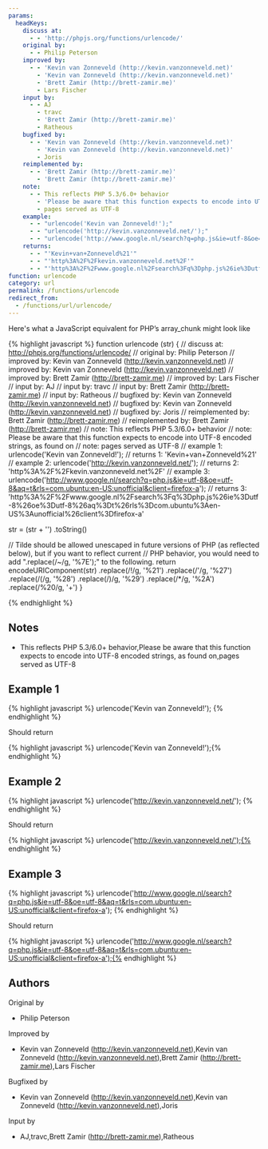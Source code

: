 ```yaml
---
params:
  headKeys:
    discuss at:
      - - 'http://phpjs.org/functions/urlencode/'
    original by:
      - - Philip Peterson
    improved by:
      - - 'Kevin van Zonneveld (http://kevin.vanzonneveld.net)'
        - 'Kevin van Zonneveld (http://kevin.vanzonneveld.net)'
        - 'Brett Zamir (http://brett-zamir.me)'
        - Lars Fischer
    input by:
      - - AJ
        - travc
        - 'Brett Zamir (http://brett-zamir.me)'
        - Ratheous
    bugfixed by:
      - - 'Kevin van Zonneveld (http://kevin.vanzonneveld.net)'
        - 'Kevin van Zonneveld (http://kevin.vanzonneveld.net)'
        - Joris
    reimplemented by:
      - - 'Brett Zamir (http://brett-zamir.me)'
        - 'Brett Zamir (http://brett-zamir.me)'
    note:
      - - This reflects PHP 5.3/6.0+ behavior
        - 'Please be aware that this function expects to encode into UTF-8 encoded strings, as found on'
        - pages served as UTF-8
    example:
      - - "urlencode('Kevin van Zonneveld!');"
      - - "urlencode('http://kevin.vanzonneveld.net/');"
      - - "urlencode('http://www.google.nl/search?q=php.js&ie=utf-8&oe=utf-8&aq=t&rls=com.ubuntu:en-US:unofficial&client=firefox-a');"
    returns:
      - - "'Kevin+van+Zonneveld%21'"
      - - "'http%3A%2F%2Fkevin.vanzonneveld.net%2F'"
      - - "'http%3A%2F%2Fwww.google.nl%2Fsearch%3Fq%3Dphp.js%26ie%3Dutf-8%26oe%3Dutf-8%26aq%3Dt%26rls%3Dcom.ubuntu%3Aen-US%3Aunofficial%26client%3Dfirefox-a'"
function: urlencode
category: url
permalink: /functions/urlencode
redirect_from:
  - /functions/url/urlencode/
---
```


<!-- WARNING! This file is auto generated by `npm run web:inject`, do not edit by hand -->

Here's what a JavaScript equivalent for PHP’s array_chunk might look like

{% highlight javascript %}
function urlencode (str) {
  //       discuss at: http://phpjs.org/functions/urlencode/
  //      original by: Philip Peterson
  //      improved by: Kevin van Zonneveld (http://kevin.vanzonneveld.net)
  //      improved by: Kevin van Zonneveld (http://kevin.vanzonneveld.net)
  //      improved by: Brett Zamir (http://brett-zamir.me)
  //      improved by: Lars Fischer
  //         input by: AJ
  //         input by: travc
  //         input by: Brett Zamir (http://brett-zamir.me)
  //         input by: Ratheous
  //      bugfixed by: Kevin van Zonneveld (http://kevin.vanzonneveld.net)
  //      bugfixed by: Kevin van Zonneveld (http://kevin.vanzonneveld.net)
  //      bugfixed by: Joris
  // reimplemented by: Brett Zamir (http://brett-zamir.me)
  // reimplemented by: Brett Zamir (http://brett-zamir.me)
  //             note: This reflects PHP 5.3/6.0+ behavior
  //             note: Please be aware that this function expects to encode into UTF-8 encoded strings, as found on
  //             note: pages served as UTF-8
  //        example 1: urlencode('Kevin van Zonneveld!');
  //        returns 1: 'Kevin+van+Zonneveld%21'
  //        example 2: urlencode('http://kevin.vanzonneveld.net/');
  //        returns 2: 'http%3A%2F%2Fkevin.vanzonneveld.net%2F'
  //        example 3: urlencode('http://www.google.nl/search?q=php.js&ie=utf-8&oe=utf-8&aq=t&rls=com.ubuntu:en-US:unofficial&client=firefox-a');
  //        returns 3: 'http%3A%2F%2Fwww.google.nl%2Fsearch%3Fq%3Dphp.js%26ie%3Dutf-8%26oe%3Dutf-8%26aq%3Dt%26rls%3Dcom.ubuntu%3Aen-US%3Aunofficial%26client%3Dfirefox-a'

  str = (str + '')
    .toString()

  // Tilde should be allowed unescaped in future versions of PHP (as reflected below), but if you want to reflect current
  // PHP behavior, you would need to add ".replace(/~/g, '%7E');" to the following.
  return encodeURIComponent(str)
    .replace(/!/g, '%21')
    .replace(/'/g, '%27')
    .replace(/\(/g, '%28')
    .replace(/\)/g, '%29')
    .replace(/\*/g, '%2A')
    .replace(/%20/g, '+')
}

{% endhighlight %}

## Notes
- This reflects PHP 5.3/6.0+ behavior,Please be aware that this function expects to encode into UTF-8 encoded strings, as found on,pages served as UTF-8

## Example 1

{% highlight javascript %}
urlencode('Kevin van Zonneveld!');
{% endhighlight %}

Should return

{% highlight javascript %}
urlencode('Kevin van Zonneveld!');{% endhighlight %}

## Example 2

{% highlight javascript %}
urlencode('http://kevin.vanzonneveld.net/');
{% endhighlight %}

Should return

{% highlight javascript %}
urlencode('http://kevin.vanzonneveld.net/');{% endhighlight %}

## Example 3

{% highlight javascript %}
urlencode('http://www.google.nl/search?q=php.js&ie=utf-8&oe=utf-8&aq=t&rls=com.ubuntu:en-US:unofficial&client=firefox-a');
{% endhighlight %}

Should return

{% highlight javascript %}
urlencode('http://www.google.nl/search?q=php.js&ie=utf-8&oe=utf-8&aq=t&rls=com.ubuntu:en-US:unofficial&client=firefox-a');{% endhighlight %}


## Authors


Original by

- Philip Peterson


Improved by

- Kevin van Zonneveld (http://kevin.vanzonneveld.net),Kevin van Zonneveld (http://kevin.vanzonneveld.net),Brett Zamir (http://brett-zamir.me),Lars Fischer


Bugfixed by

- Kevin van Zonneveld (http://kevin.vanzonneveld.net),Kevin van Zonneveld (http://kevin.vanzonneveld.net),Joris


Input by

- AJ,travc,Brett Zamir (http://brett-zamir.me),Ratheous

